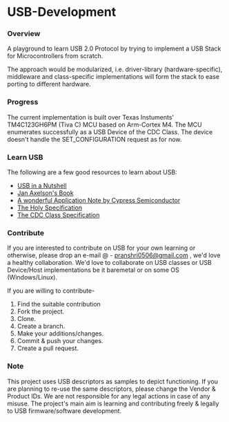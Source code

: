 # USB-Development

### Overview

A playground to learn USB 2.0 Protocol by trying to implement a USB Stack for Microcontrollers from scratch. 

The approach would be modularized, i.e. driver-library (hardware-specific), middleware and class-specific implementations will form the stack to ease porting to different hardware. 

### Progress 
The current implementation is built over Texas Instuments' TM4C123GH6PM (Tiva C) MCU based on Arm-Cortex M4. The MCU enumerates successfully as a USB Device of the CDC Class. The device doesn't handle the SET_CONFIGURATION request as for now. 

### Learn USB 
The following are a few good resources to learn about USB: 

* [USB in a Nutshell](https://www.beyondlogic.org/usbnutshell/usb1.shtml)
* [Jan Axelson's Book](https://www.amazon.in/Usb-Complete-5th-Edn-Guides/dp/1931448280)
* [A wonderful Application Note by Cypress Semiconductor](https://www.cypress.com/documentation/application-notes/an57294-usb-101-introduction-universal-serial-bus-20)
* [The Holy Specification](https://www.usb.org/document-library/usb-20-specification)
* [The CDC Class Specification](https://www.usb.org/document-library/class-definitions-communication-devices-12)

### Contribute
If you are interested to contribute on USB for your own learning or otherwise, please drop an e-mail @ - pranshri0506@gmail.com , we'd love a healthy collaboration. 
We'd love to collaborate on USB classes or USB Device/Host implementations be it baremetal or on some OS (Windows/Linux). 

If you are willing to contribute-

1. Find the suitable contribution
2. Fork the project.
3. Clone.
4. Create a branch.
5. Make your additions/changes.
6. Commit & push your changes.
7. Create a pull request.

### Note
This project uses USB descriptors as samples to depict functioning. If you are planning to re-use the same descriptors, please change the Vendor & Product IDs. We are not responsible for any legal actions in case of any misuse. The project's main aim is learning and contributing freely & legally to USB firmware/software development.
